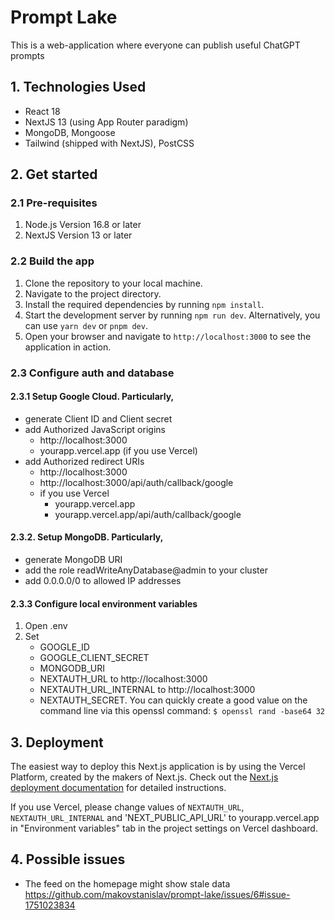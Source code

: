 # Prompt Lake

This is a web-application where everyone can publish useful ChatGPT prompts


## 1. Technologies Used

- React 18
- NextJS 13 (using App Router paradigm)
- MongoDB, Mongoose
- Tailwind (shipped with NextJS), PostCSS

## 2. Get started

### 2.1 Pre-requisites
1. Node.js Version 16.8 or later 
2. NextJS Version 13 or later

### 2.2 Build the app

1. Clone the repository to your local machine.
2. Navigate to the project directory.
3. Install the required dependencies by running `npm install`.
4. Start the development server by running `npm run dev`. Alternatively, you can use `yarn dev` or `pnpm dev`.
5. Open your browser and navigate to `http://localhost:3000` to see the application in action.

### 2.3 Configure auth and database

#### 2.3.1 Setup Google Cloud. Particularly, 
- generate Client ID and Client secret 
- add Authorized JavaScript origins
    - http://localhost:3000
    - yourapp.vercel.app (if you use Vercel)
- add Authorized redirect URIs
    - http://localhost:3000
    - http://localhost:3000/api/auth/callback/google
    - if you use Vercel
        - yourapp.vercel.app
        - yourapp.vercel.app/api/auth/callback/google

#### 2.3.2. Setup MongoDB. Particularly,
- generate MongoDB URI
- add the role readWriteAnyDatabase@admin to your cluster
- add 0.0.0.0/0 to allowed IP addresses

#### 2.3.3 Configure local environment variables
1. Open .env
2. Set 
    - GOOGLE_ID
    - GOOGLE_CLIENT_SECRET
    - MONGODB_URI
    - NEXTAUTH_URL to http://localhost:3000
    - NEXTAUTH_URL_INTERNAL to http://localhost:3000 
    - NEXTAUTH_SECRET. You can quickly create a good value on the command line via this openssl command: 
    ```$ openssl rand -base64 32```


## 3. Deployment

The easiest way to deploy this Next.js application is by using the Vercel Platform, created by the makers of Next.js. Check out the [Next.js deployment documentation](https://nextjs.org/docs/deployment) for detailed instructions. 

If you use Vercel, please change values of `NEXTAUTH_URL`, `NEXTAUTH_URL_INTERNAL` and 'NEXT_PUBLIC_API_URL' to yourapp.vercel.app in "Environment variables" tab in the project settings on Vercel dashboard.


## 4. Possible issues

- The feed on the homepage might show stale data https://github.com/makovstanislav/prompt-lake/issues/6#issue-1751023834 
